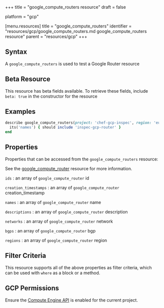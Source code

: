 +++
title = "google_compute_routers resource"
draft = false

platform = "gcp"

[menu.resources]
    title = "google_compute_routers"
    identifier = "resources/gcp/google_compute_routers.md google_compute_routers resource"
    parent = "resources/gcp"
+++

## Syntax

A `google_compute_routers` is used to test a Google Router resource

## Beta Resource

This resource has beta fields available. To retrieve these fields, include `beta: true` in the constructor for the resource

## Examples

```ruby
describe google_compute_routers(project: 'chef-gcp-inspec', region: 'europe-west2') do
  its('names') { should include 'inspec-gcp-router' }
end
```

## Properties

Properties that can be accessed from the `google_compute_routers` resource:

See the [google_compute_router](/resources/google_compute_router/#properties) resource for more information.

`ids`
: an array of `google_compute_router` id

`creation_timestamps`
: an array of `google_compute_router` creation_timestamp

`names`
: an array of `google_compute_router` name

`descriptions`
: an array of `google_compute_router` description

`networks`
: an array of `google_compute_router` network

`bgps`
: an array of `google_compute_router` bgp

`regions`
: an array of `google_compute_router` region

## Filter Criteria

This resource supports all of the above properties as filter criteria, which can be used
with `where` as a block or a method.

## GCP Permissions

Ensure the [Compute Engine API](https://console.cloud.google.com/apis/library/compute.googleapis.com/) is enabled for the current project.
